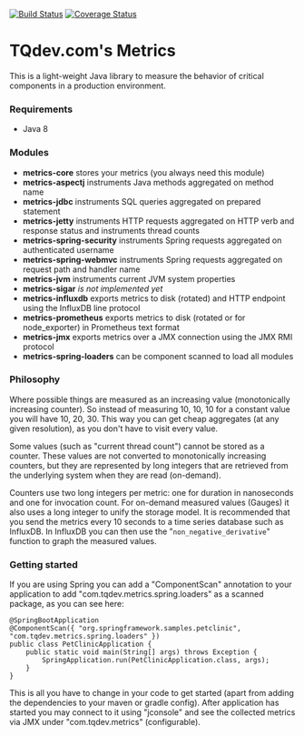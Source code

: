 [![Build Status](https://travis-ci.org/mevdschee/tqdev-metrics.svg?branch=master)](https://travis-ci.org/mevdschee/tqdev-metrics?branch=master)
[![Coverage Status](https://coveralls.io/repos/github/mevdschee/tqdev-metrics/badge.svg?branch=master)](https://coveralls.io/github/mevdschee/tqdev-metrics?branch=master)

# TQdev.com's Metrics

This is a light-weight Java library to measure the behavior of critical components in a production environment.

### Requirements

- Java 8

### Modules

- **metrics-core** stores your metrics (you always need this module)
- **metrics-aspectj** instruments Java methods aggregated on method name
- **metrics-jdbc** instruments SQL queries aggregated on prepared statement
- **metrics-jetty** instruments HTTP requests aggregated on HTTP verb and response status and instruments thread counts
- **metrics-spring-security** instruments Spring requests aggregated on authenticated username
- **metrics-spring-webmvc** instruments Spring requests aggregated on request path and handler name
- **metrics-jvm** instruments current JVM system properties
- **metrics-sigar** _is not implemented yet_
- **metrics-influxdb** exports metrics to disk (rotated) and HTTP endpoint using the InfluxDB line protocol
- **metrics-prometheus** exports metrics to disk (rotated or for node_exporter) in Prometheus text format
- **metrics-jmx** exports metrics over a JMX connection using the JMX RMI protocol
- **metrics-spring-loaders** can be component scanned to load all modules

### Philosophy

Where possible things are measured as an increasing value (monotonically increasing counter).
So instead of measuring 10, 10, 10 for a constant value you will have 10, 20, 30.
This way you can get cheap aggregates (at any given resolution), as you don't have to visit every value.

Some values (such as "current thread count") cannot be stored as a counter. These values are not
converted to monotonically increasing counters, but they are represented by long integers that are
retrieved from the underlying system when they are read (on-demand).

Counters use two long integers per metric: one for duration in nanoseconds and one for invocation count.
For on-demand measured values (Gauges) it also uses a long integer to unify the storage model. It is
recommended that you send the metrics every 10 seconds to a time series database such as InfluxDB.
In InfluxDB you can then use the "`non_negative_derivative`" function to graph the measured values.

### Getting started

If you are using Spring you can add a "ComponentScan" annotation to your application to add 
"com.tqdev.metrics.spring.loaders" as a scanned package, as you can see here:

    @SpringBootApplication
    @ComponentScan({ "org.springframework.samples.petclinic", "com.tqdev.metrics.spring.loaders" })
    public class PetClinicApplication {
        public static void main(String[] args) throws Exception {
    	    SpringApplication.run(PetClinicApplication.class, args);
        }
    }

This is all you have to change in your code to get started (apart from adding the dependencies to your
maven or gradle config). After application has started you may connect to it using "jconsole" and see
the collected metrics via JMX under "com.tqdev.metrics" (configurable).
